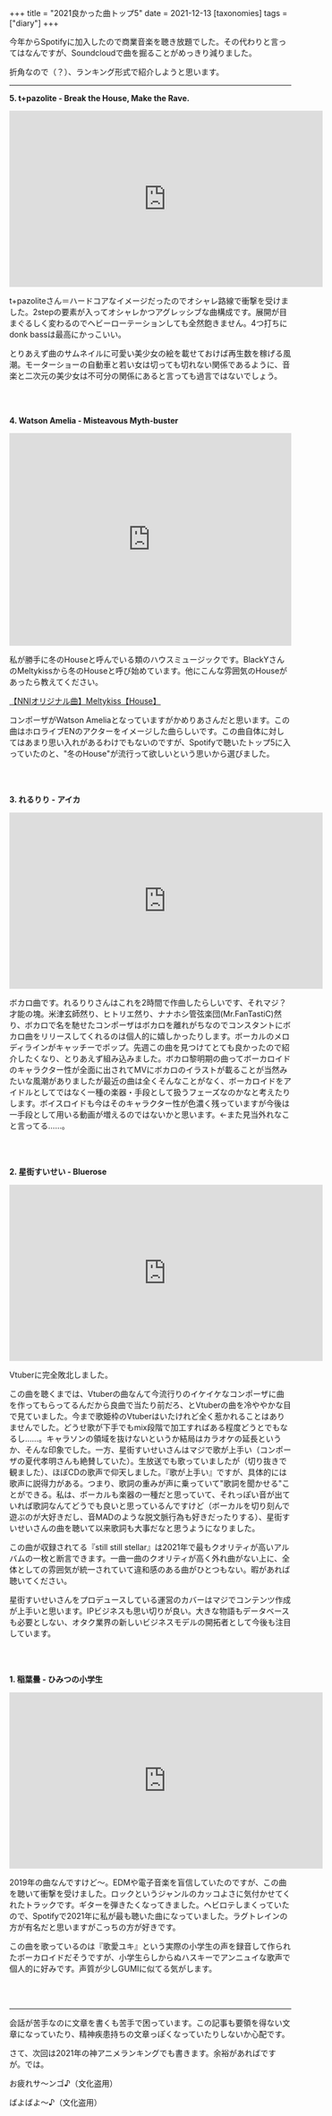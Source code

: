 +++
title = "2021良かった曲トップ5"
date = 2021-12-13
[taxonomies]
tags =["diary"]
+++

今年からSpotifyに加入したので商業音楽を聴き放題でした。その代わりと言ってはなんですが、Soundcloudで曲を掘ることがめっきり減りました。

<!-- more -->

折角なので（？）、ランキング形式で紹介しようと思います。

---

**5. t+pazolite - Break the House, Make the Rave.**

<iframe width="560" height="315" src="https://www.youtube.com/embed/vyyFoxKZAsA" title="YouTube video player" frameborder="0" allow="accelerometer; autoplay; clipboard-write; encrypted-media; gyroscope; picture-in-picture" allowfullscreen></iframe>

t+pazoliteさん＝ハードコアなイメージだったのでオシャレ路線で衝撃を受けました。2stepの要素が入ってオシャレかつアグレッシブな曲構成です。展開が目まぐるしく変わるのでヘビーローテーションしても全然飽きません。4つ打ちにdonk bassは最高にかっこいい。

とりあえず曲のサムネイルに可愛い美少女の絵を載せておけば再生数を稼げる風潮。モーターショーの自動車と若い女は切っても切れない関係であるように、音楽と二次元の美少女は不可分の関係にあると言っても過言ではないでしょう。

<br><br>

**4. Watson Amelia - Misteavous Myth-buster**

<iframe src="https://open.spotify.com/embed/track/4DOn2rVGWjv2cludaoNnLD?utm_source=generator" width="100%" height="380" frameBorder="0" allowfullscreen="" allow="autoplay; clipboard-write; encrypted-media; fullscreen; picture-in-picture"></iframe>

私が勝手に冬のHouseと呼んでいる類のハウスミュージックです。BlackYさんのMeltykissから冬のHouseと呼び始めています。他にこんな雰囲気のHouseがあったら教えてください。

<script type="application/javascript" src="https://embed.nicovideo.jp/watch/sm22886704/script?w=320&h=180"></script><noscript><a href="https://www.nicovideo.jp/watch/sm22886704">【NNIオリジナル曲】Meltykiss【House】</a></noscript>

コンポーザがWatson Ameliaとなっていますがかめりあさんだと思います。この曲はホロライブENのアクターをイメージした曲らしいです。この曲自体に対してはあまり思い入れがあるわけでもないのですが、Spotifyで聴いたトップ5に入っていたのと、"冬のHouse"が流行って欲しいという思いから選びました。

<br><br>

**3. れるりり - アイカ**

<iframe width="560" height="315" src="https://www.youtube.com/embed/3Qed7zo96Gg" title="YouTube video player" frameborder="0" allow="accelerometer; autoplay; clipboard-write; encrypted-media; gyroscope; picture-in-picture" allowfullscreen></iframe>

ボカロ曲です。れるりりさんはこれを2時間で作曲したらしいです、それマジ？　才能の塊。米津玄師然り、ヒトリエ然り、ナナホシ管弦楽団(Mr.FanTastiC)然り、ボカロで名を馳せたコンポーザはボカロを離れがちなのでコンスタントにボカロ曲をリリースしてくれるのは個人的に嬉しかったりします。ボーカルのメロディラインがキャッチーでポップ。先週この曲を見つけてとても良かったので紹介したくなり、とりあえず組み込みました。ボカロ黎明期の曲ってボーカロイドのキャラクター性が全面に出されてMVにボカロのイラストが載ることが当然みたいな風潮がありましたが最近の曲は全くそんなことがなく、ボーカロイドをアイドルとしてではなく一種の楽器・手段として扱うフェーズなのかなと考えたりします。ボイスロイドも今はそのキャラクター性が色濃く残っていますが今後は一手段として用いる動画が増えるのではないかと思います。←また見当外れなこと言ってる……。

<br><br>

**2. 星街すいせい - Bluerose**

<iframe width="560" height="315" src="https://www.youtube.com/embed/ZfDYRy17CBY" title="YouTube video player" frameborder="0" allow="accelerometer; autoplay; clipboard-write; encrypted-media; gyroscope; picture-in-picture" allowfullscreen></iframe>

Vtuberに完全敗北しました。

この曲を聴くまでは、Vtuberの曲なんて今流行りのイケイケなコンポーザに曲を作ってもらってるんだから良曲で当たり前だろ、とVtuberの曲を冷ややかな目で見ていました。今まで歌姫枠のVtuberはいたけれど全く惹かれることはありませんでした。どうせ歌が下手でもmix段階で加工すればある程度どうとでもなるし……。キャラソンの領域を抜けないというか結局はカラオケの延長というか、そんな印象でした。一方、星街すいせいさんはマジで歌が上手い（コンポーザの夏代孝明さんも絶賛していた）。生放送でも歌っていましたが（切り抜きで観ました）、ほぼCDの歌声で仰天しました。『歌が上手い』ですが、具体的には歌声に説得力がある。つまり、歌詞の重みが声に乗っていて"歌詞を聞かせる"ことができる。私は、ボーカルも楽器の一種だと思っていて、それっぽい音が出ていれば歌詞なんてどうでも良いと思っているんですけど（ボーカルを切り刻んで遊ぶのが大好きだし、音MADのような脱文脈行為も好きだったりする）、星街すいせいさんの曲を聴いて以来歌詞も大事だなと思うようになりました。

この曲が収録されてる『still still stellar』は2021年で最もクオリティが高いアルバムの一枚と断言できます。一曲一曲のクオリティが高く外れ曲がない上に、全体としての雰囲気が統一されていて違和感のある曲がひとつもない。暇があれば聴いてください。

星街すいせいさんをプロデュースしている運営のカバーはマジでコンテンツ作成が上手いと思います。IPビジネスも思い切りが良い。大きな物語もデータベースも必要としない、オタク業界の新しいビジネスモデルの開拓者として今後も注目しています。

<br><br>

**1. 稲葉曇 - ひみつの小学生**

<iframe width="560" height="315" src="https://www.youtube.com/embed/wdUCRDvFv3Q" title="YouTube video player" frameborder="0" allow="accelerometer; autoplay; clipboard-write; encrypted-media; gyroscope; picture-in-picture" allowfullscreen></iframe>

2019年の曲なんですけど〜。EDMや電子音楽を盲信していたのですが、この曲を聴いて衝撃を受けました。ロックというジャンルのカッコよさに気付かせてくれたトラックです。ギターを弾きたくなってきました。ヘビロテしまくっていたので、Spotifyで2021年に私が最も聴いた曲になっていました。ラグトレインの方が有名だと思いますがこっちの方が好きです。

この曲を歌っているのは『歌愛ユキ』という実際の小学生の声を録音して作られたボーカロイドだそうですが、小学生らしからぬハスキーでアンニュイな歌声で個人的に好みです。声質が少しGUMIに似てる気がします。

<br><br>

---

会話が苦手なのに文章を書くも苦手で困っています。この記事も要領を得ない文章になっていたり、精神疾患持ちの文章っぽくなっていたりしないか心配です。

さて、次回は2021年の神アニメランキングでも書きます。余裕があればですが。では。

お疲れサ〜ンゴ♪（文化盗用）

ばよばよ〜♪（文化盗用）
